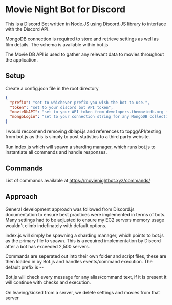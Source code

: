 # Movie Night Bot for Discord
This is a Discord Bot written in Node.JS using Discord.JS library to interface with the Discord API. 

MongoDB connection is required to store and retrieve settings as well as film details. The schema is available within bot.js

The Movie DB API is used to gather any relevant data to movies throughout the application.

## Setup
Create a config.json file in the root directory
```json
{
  "prefix": "set to whichever prefix you wish the bot to use.",
  "token": "set to your discord bot API token",
  "movieDbAPI": "set to your API token from developers.themoviedb.org (Required to get movie data when requested by user)",
  "mongoLogin": "set to your connection string for any MongoDB collection (Check Mongoose for more information)"
}
```

I would reccomend removing dblapi.js and references to topggAPI/testing from bot.js as this is simply to post statistics to a third party website.

Run index.js which will spawn a sharding manager, which runs bot.js to instantiate all commands and handle responses.

## Commands
List of commands available at https://movienightbot.xyz/commands/

## Approach
General development approach was followed from Discord.js documentation to ensure best practices were implemented in terms of bots. Many settings had to be adjusted to ensure my EC2 servers memory usage wouldn't climb indefinately with default options.

index.js will simply be spawning a sharding manager, which points to bot.js as the primary file to spawn. This is a required implementation by Discord after a bot has exceeded 2,500 servers.

Commands are seperated out into their own folder and script files, these are then loaded in by Bot.js and handles events/command execution. The default prefix is --

Bot.js will check every message for any alias/command text, if it is present it will continue with checks and execution. 

On leaving/kicked from a server, we delete settings and movies from that server
